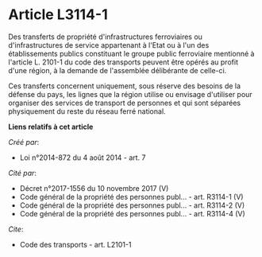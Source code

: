 # Article L3114-1

Des transferts de propriété d'infrastructures ferroviaires ou d'infrastructures de service appartenant à l'Etat ou à l'un des
établissements publics constituant le groupe public ferroviaire mentionné à l'article L. 2101-1 du code des transports
peuvent être opérés au profit d'une région, à la demande de l'assemblée délibérante de celle-ci. 

Ces transferts concernent uniquement, sous réserve des besoins de la défense du pays, les lignes que la région utilise ou
envisage d'utiliser pour organiser des services de transport de personnes et qui sont séparées physiquement du reste du
réseau ferré national.

**Liens relatifs à cet article**

_Créé par_:

  - Loi n°2014-872 du 4 août 2014 - art. 7

_Cité par_:

  - Décret n°2017-1556 du 10 novembre 2017 (V)
  - Code général de la propriété des personnes publ... - art. R3114-1 (V)
  - Code général de la propriété des personnes publ... - art. R3114-2 (V)
  - Code général de la propriété des personnes publ... - art. R3114-4 (V)

_Cite_:

  - Code des transports - art. L2101-1
